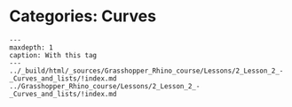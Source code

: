 # Categories: Curves

```{toctree}
---
maxdepth: 1
caption: With this tag
---
../_build/html/_sources/Grasshopper_Rhino_course/Lessons/2_Lesson_2_-_Curves_and_lists/!index.md
../Grasshopper_Rhino_course/Lessons/2_Lesson_2_-_Curves_and_lists/!index.md
```
